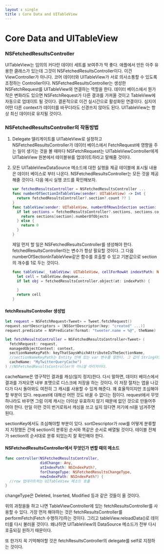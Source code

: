 ```yaml
---
layout : single
title : Core Data and UITableView
---
```


# Core Data and UITableView

### NSFetchedResultsController

UITableView는 임의의 커다란 데이터 세트를 보여주가 딱 좋다. 애플에서 만든 아주 유용한 클래스가 있는데 그것이 NSFetchedResultsController이다. 이건 ViewController가 아니다. 코어 데이터와 UITableView가 서로 의사소통할 수 있도록 조정하는 Controller이다. NSFetchedResultsController는 생성한 NSFetchRequest를 UITableView와 연결하는 역할을 한다. 데이터 베이스에서 뭔가 작은 변화라도 있으면 NSFetchRequest가 다른 결과를 가져올 것이고 TableView에 자동으로 업데이트 될 것이다. 결론적으로 이건 실시간으로 활성화된 연결이다. 심지어 어떤 다른 context가 데이터를 바꾸더라도 신경쓰지 않아도 된다. UITableView는 항상 최신 데이터로 유지될 것이다. 

### NSFetchedResultsController의 작동방법 

1. Delegate
   델리게이트를 UITableView로 설정하고 NSFetchedResultsController가 데이터 베이스에서 FetchRequest에 영향을 주는 일이 생기는 것을 볼 때마다 NSFetchRequest는 UITableViewController에게 UITableView 원본에서 테이블뷰를 업데이트하라고 말해줄 것이다. 

2. 모든 UITableViewDataSource 메소드에 대한 실행을 제공
   테이블에 표시될 내용은 데이터 베이스로 부터 나온다. NSFetchedResultsController는 모든 것을 제공해줄 것이다. 다음 예시 실행 코드를 확인해보자.

   ```swift
   var fetchedResultsController = NSFetchedResultsController ...
   func numberOfSectionInTableView(sender: UITableView) -> Int {
     return fetchedResultsController?.section?.count ?? 1
   }
   func tableView(sender: UITableView, numberOfRowsInSection section: Int) -> Int {
     if let sections = fetchedResultsController?.sections, sections.count > 0 {
       return sections[section].numberOfObjects
     } else {
       return 0
     }
   }
   ```

   제일 먼저 할 일은 NSFetchedResultsController를 생성해야 한다. fetchedResultsController라는 변수가 항상 필요할 것이다. 그 다음 numberOfSectionInTableView같은 함수를 호출할 수 있고 기본값으로 section의 개수를 1로 두는 것이다. 

   ```swift
   func tableView(_ tableView: UITableView, cellForRowAt indextPath: NSIndexPath) -> UITableViewCell {
     let cell = tableView.dequeue...
     if let obj = fetchedResultsController.object(at: indexPath) {
       
     }
     return cell
   }
   ```



#### fetchResultsController 생성법

```swift
let request = NSFetchRequest<Tweet> = Tweet.fetchRequest()
request.sortDescriptors = [NSSortDescriptor(key: "created" ...)]
request.predicate = NSPredicate(format: "tweeter.name = %@", theName)

let fetchResultsController = NSFetchedResultsController<Tweet> (
  fetchRequest: request,
  managedObjectContext: context,
  sectionNameKeyPath: keyThatSaysWhichAttributeIsTheSectionName,
  //sectionNameKeyPath는 Entity 안에 있는 var 변수를 말한다. 그 값이 String타입이면서 그 안에 있는 타이틀을 가리킨다. 
  cacheName: "MyTwitterQueryCache")
) //NSFetchedResultsController의 이니셜 라이저이다. 
```

cacheName은 영구적인 결과를 캐싱(일지 정지)한다. 다시 말하면, 데이터 베이스에서 결과를 가져오면 내부 포맷으로 디스크에 저장을 하는 것이다. 이 저장 절차는 앱을 나갔다가 다시 돌아와도 여전히 그 캐시를 사용할 수 있게 해준다.  꽤 효율적이지만 조심해야할 부분이 있다. request에 대해선 어떤 것도 바꿀 수 없다는 점이다. request에서 무엇 하나라도 바꾸면 그럼 이제 캐시는 더이상 유효하지 않기 때문에 없던 것으로 만들어주어야 한다. 만일 이런 것이 번거로워서 캐싱을 쓰고 싶지 않다면 저기에 nil을 넘겨주면 된다. 

sectionKey에서도 조심해야할 부분이 있다. sortDescriptor가 row를 어떻게 분류할지 지정했든 간에 section이  분류된 순서와 똑같은 순서로 배열될 것이다. 테이블 전체가 section의 순서대로 분류 되었는지 잘 확인해야 한다. 

#### NSFetchedResultsController에서 무엇인가 변할 때의 메소드

```swift
func controller(NSFetchedResultsController,
                didChange: Any,
                atIndexPath: NSIndexPath?,
                forChangeType: NSFetchedResultsChangeType,
                newIndexPath: NSIndexPath?) {
  //row 업데이트하는 UITableView 메소드 호출
}
```

changeType은 Deleted, Inserted, Modified 등과 같은 것들이 올 것이다. 



위의 과정을들 하고 나면 TableViewController에 있는 fetchResultsController를 사용할 수 있다. 가장 먼저 해야하는 것은 fetchResultsController를 performFetch(Fetch 수행하기)하는 것이다. 그리고 tableView.reloadData()로 데이터를 다시 불러올 것이다. 왜냐하면 UITableView의 DataSource 메소드가 전부 다시 호출되길 원하기 때문이다. 

또 한가지 꼭 기억해야할 것은 fetchResultsController의 delegate를 self로 지정하는 것이다. 
